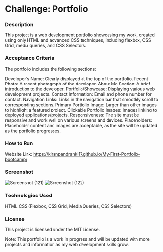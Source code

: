 # Challenge: Portfolio
### Description
This project is a web development portfolio showcasing my work, created using only HTML and advanced CSS techniques, including flexbox, CSS Grid, media queries, and CSS Selectors.

### Acceptance Criteria

The portfolio includes the following sections:

Developer's Name: Clearly displayed at the top of the portfolio.
Recent Photo: A recent photograph of the developer.
About Me Section: A brief introduction to the developer.
Portfolio/Showcase: Displaying various web development projects.
Contact Information: Email and phone number for contact.
Navigation Links: Links in the navigation bar that smoothly scroll to corresponding sections.
Primary Portfolio Image: Larger than other images to highlight a featured project.
Clickable Portfolio Images: Images linking to deployed applications/projects.
Responsiveness: The site must be responsive and work well on various screens and devices.
Placeholders: Placeholder content and images are acceptable, as the site will be updated as the portfolio progresses.

### How to Run
Website Link: https://kiranpandranki17.github.io/My-First-Portfolio-bootcamp/
### Screenshot
![Screenshot (121)](https://github.com/KiranPandranki17/My-First-Portfolio-bootcamp/assets/140180379/c3e697bb-ff14-414d-80e4-09e297a1bc76)
![Screenshot (122)](https://github.com/KiranPandranki17/My-First-Portfolio-bootcamp/assets/140180379/738f5a36-6524-4198-9404-752a8d1c16ff)

### Technologies Used
HTML
CSS (Flexbox, CSS Grid, Media Queries, CSS Selectors)

### License
This project is licensed under the MIT License.

Note: This portfolio is a work in progress and will be updated with more projects and information as my web development skills grow.

